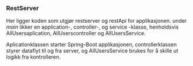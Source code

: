 ### RestServer
Her ligger koden som utgjør restserver og restApi for applikasjonen.  under *main*
likker en application-, controller-, og service -klasse, henholdsvis AllUsersaplication, AllUserscontroller
og AllUsersService.

Aplicationklassen starter Spring-Boot applikasjonen, controllerklassen styrer dataflyt til og fra server,
og AllUsersService brukes for å skille ut logikk fra kontrolleren.